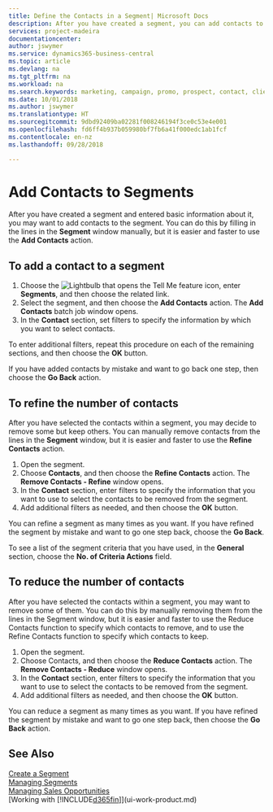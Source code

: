 ```yaml
---
title: Define the Contacts in a Segment| Microsoft Docs
description: After you have created a segment, you can add contacts to the segment, for example, as part of a marketing campaign targeting particular customers or clients.
services: project-madeira
documentationcenter: 
author: jswymer
ms.service: dynamics365-business-central
ms.topic: article
ms.devlang: na
ms.tgt_pltfrm: na
ms.workload: na
ms.search.keywords: marketing, campaign, promo, prospect, contact, client, customer
ms.date: 10/01/2018
ms.author: jswymer
ms.translationtype: HT
ms.sourcegitcommit: 9dbd92409ba02281f008246194f3ce0c53e4e001
ms.openlocfilehash: fd6ff4b937b059980bf7fb6a41f000edc1ab1fcf
ms.contentlocale: en-nz
ms.lasthandoff: 09/28/2018

---
```

# <a name="add-contacts-to-segments"></a>Add Contacts to Segments
After you have created a segment and entered basic information about it, you may want to add contacts to the segment. You can do this by filling in the lines in the **Segment** window manually, but it is easier and faster to use the **Add Contacts** action.

## <a name="to-add-a-contact-to-a-segment"></a>To add a contact to a segment
1. Choose the ![Lightbulb that opens the Tell Me feature](media/ui-search/search_small.png "Tell me what you want to do") icon, enter **Segments**, and then choose the related link.  
2. Select the segment, and then choose the **Add Contacts** action. The **Add Contacts** batch job window opens.
3. In the **Contact** section, set filters to specify the information by which you want to select contacts.

To enter additional filters, repeat this procedure on each of the remaining sections, and then choose the **OK** button.

If you have added contacts by mistake and want to go back one step, then choose the **Go Back** action.

## <a name="to-refine-the-number-of-contacts"></a>To refine the number of contacts
After you have selected the contacts within a segment, you may decide to remove some but keep others. You can manually remove contacts from the lines in the **Segment** window, but it is easier and faster to use the **Refine Contacts** action.

1. Open the segment.
2. Choose **Contacts**, and then choose the **Refine Contacts** action. The **Remove Contacts - Refine** window opens.
3. In the **Contact** section, enter filters to specify the information that you want to use to select the contacts to be removed from the segment.
4. Add additional filters as needed, and then choose the **OK** button.

You can refine a segment as many times as you want. If you have refined the segment by mistake and want to go one step back, choose the **Go Back**.

To see a list of the segment criteria that you have used, in the **General** section, choose the **No. of Criteria Actions** field.

## <a name="to-reduce-the-number-of-contacts"></a>To reduce the number of contacts
After you have selected the contacts within a segment, you may want to remove some of them. You can do this by manually removing them from the lines in the Segment window, but it is easier and faster to use the Reduce Contacts function to specify which contacts to remove, and to use the Refine Contacts function to specify which contacts to keep.

1. Open the segment.
2. Choose Contacts, and then choose the **Reduce Contacts** action. The **Remove Contacts - Reduce** window opens.
3. In the **Contact** section, enter filters to specify the information that you want to use to select the contacts to be removed from the segment.
4. Add additional filters as needed, and then choose the **OK** button.

You can reduce a segment as many times as you want. If you have refined the segment by mistake and want to go one step back, then choose the **Go Back** action.

## <a name="see-also"></a>See Also
[Create a Segment](marketing-how-create-segment.md)   
[Managing Segments](marketing-segments.md)  
[Managing Sales Opportunities](marketing-manage-sales-opportunities.md)  
[Working with [!INCLUDE[d365fin](includes/d365fin_md.md)]](ui-work-product.md)  

